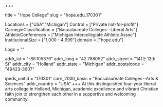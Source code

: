 
+++

title = "Hope College"
slug = "hope.edu_170301"

Locations = ["USA","Michigan"]
Control = ["Private not-for-profit"]
CarnegieClassification = ["Baccalaureate Colleges--Liberal Arts"]
AthleticConferences = ["Michigan Intercollegiate Athletic Assoc"]
InstitutionalSize = ["1,000 - 4,999"]
domain = ["hope.edu"]

Logo = ""

addr_lat = "-86.105376"
addr_long = "42.788052"
addr_street = "141 E 12th St"
addr_city = "Holland"
addr_state = "Michigan"
addr_postalcode = "49423-3607"

ipeds_unitid = "170301"
carn_2000_basic = "Baccalaureate Colleges--Arts & Sciences"
addr_country = "USA"
+++
    At this distinguished four-year liberal arts college in Holland, Michigan, academic excellence and vibrant Christian faith join to strengthen each other in a supportive and welcoming community.
